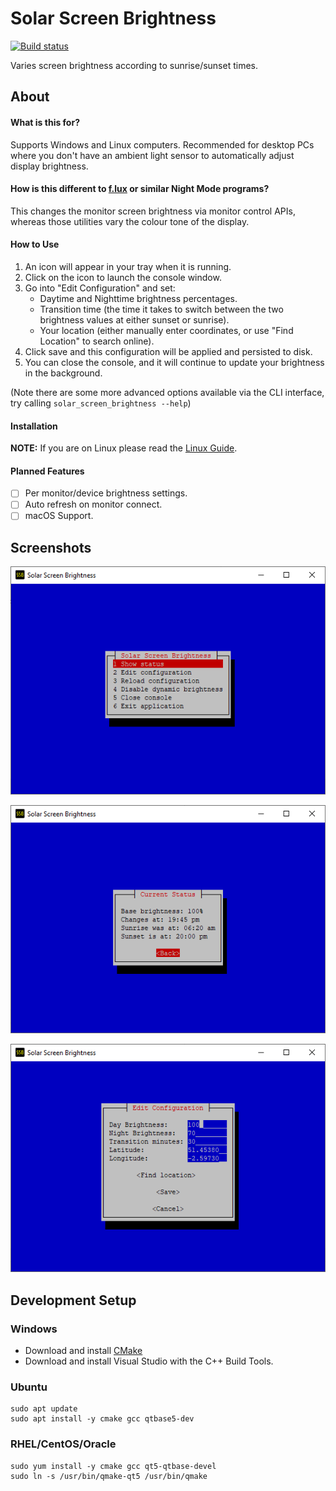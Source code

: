 # Solar Screen Brightness

[![Build status](https://github.com/jacob-pro/solar-screen-brightness/actions/workflows/rust.yml/badge.svg)](https://github.com/jacob-pro/solar-screen-brightness/actions)

Varies screen brightness according to sunrise/sunset times.

## About

#### What is this for?

Supports Windows and Linux computers. Recommended for desktop PCs where you don't have an ambient light sensor to
automatically adjust display brightness.

#### How is this different to [f.lux](https://justgetflux.com/) or similar Night Mode programs?

This changes the monitor screen brightness via monitor control APIs, 
whereas those utilities vary the colour tone of the display.

#### How to Use

1. An icon will appear in your tray when it is running.
2. Click on the icon to launch the console window.
3. Go into "Edit Configuration" and set:
    - Daytime and Nighttime brightness percentages.
    - Transition time (the time it takes to switch between the two brightness values at either sunset or sunrise).
    - Your location (either manually enter coordinates, or use "Find Location" to search online).
4. Click save and this configuration will be applied and persisted to disk.
5. You can close the console, and it will continue to update your brightness in the background.

(Note there are some more advanced options available via the CLI interface, 
try calling `solar_screen_brightness --help`)

#### Installation

**NOTE:** If you are on Linux please read the [Linux Guide](docs/LINUX_GUIDE.md).

#### Planned Features
- [ ] Per monitor/device brightness settings.
- [ ] Auto refresh on monitor connect. 
- [ ] macOS Support.

## Screenshots

![](./screenshots/main.png)

![](./screenshots/status.png)

![](./screenshots/edit_config.png)

## Development Setup

### Windows

- Download and install [CMake](https://cmake.org/download/)
- Download and install Visual Studio with the C++ Build Tools.  

### Ubuntu

```
sudo apt update
sudo apt install -y cmake gcc qtbase5-dev
```

### RHEL/CentOS/Oracle

```
sudo yum install -y cmake gcc qt5-qtbase-devel
sudo ln -s /usr/bin/qmake-qt5 /usr/bin/qmake
```
